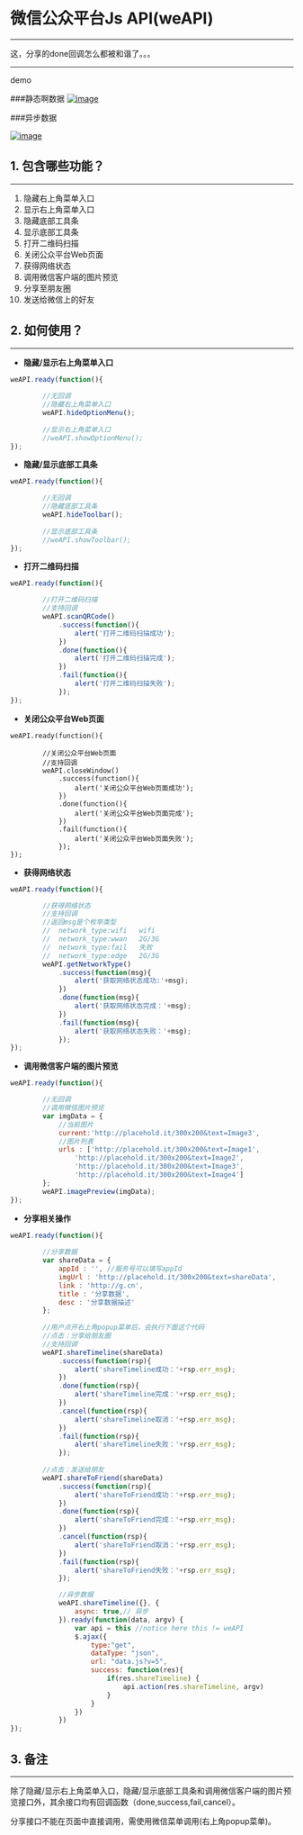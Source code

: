 # 微信公众平台Js API(weAPI)
-------------------------
这，分享的done回调怎么都被和谐了。。。

----------

demo

###静态啊数据
[![image](demo.png)](http://gogoyqj.github.io/weAPI/)

###异步数据

[![image](async.png)](http://gogoyqj.github.io/weAPI/async.html)


## 1. 包含哪些功能？
-----------------

1. 隐藏右上角菜单入口
2. 显示右上角菜单入口
3. 隐藏底部工具条
4. 显示底部工具条
5. 打开二维码扫描
6. 关闭公众平台Web页面
7. 获得网络状态
8. 调用微信客户端的图片预览
9. 分享至朋友圈
10. 发送给微信上的好友
	
## 2. 如何使用？
--------------

*	**隐藏/显示右上角菜单入口**
``` javascript
weAPI.ready(function(){
    
        //无回调
        //隐藏右上角菜单入口
	    weAPI.hideOptionMenu();
	
    	//显示右上角菜单入口
    	//weAPI.showOptionMenu();
});
```

*	**隐藏/显示底部工具条**
``` javascript
weAPI.ready(function(){

        //无回调
    	//隐藏底部工具条
    	weAPI.hideToolbar();
    	
    	//显示底部工具条
    	//weAPI.showToolbar();
});
```

*	**打开二维码扫描**
``` javascript
weAPI.ready(function(){

    	//打开二维码扫描
    	//支持回调
    	weAPI.scanQRCode()
    		.success(function(){
    			alert('打开二维码扫描成功');
    		})
    		.done(function(){
    			alert('打开二维码扫描完成');
    		})
    		.fail(function(){
    			alert('打开二维码扫描失败');
    		});
});
```

*	**关闭公众平台Web页面**
``` 
weAPI.ready(function(){

    	//关闭公众平台Web页面
    	//支持回调
    	weAPI.closeWindow()
    		.success(function(){
    			alert('关闭公众平台Web页面成功');
    		})
    		.done(function(){
    			alert('关闭公众平台Web页面完成');
    		})
    		.fail(function(){
    			alert('关闭公众平台Web页面失败');
    		});
});
```

*	**获得网络状态**
``` javascript
weAPI.ready(function(){

    	//获得网络状态
    	//支持回调
    	//返回msg是个枚举类型
    	//	network_type:wifi   wifi
    	//	network_type:wwan	2G/3G
    	//	network_type:fail	失败
    	//	network_type:edge	2G/3G
    	weAPI.getNetworkType()
    		.success(function(msg){
    			alert('获取网络状态成功:'+msg);						
    		})
    		.done(function(msg){
    			alert('获取网络状态完成：'+msg);
    		})
    		.fail(function(msg){
    			alert('获取网络状态失败：'+msg);
    		});
});
```

*	**调用微信客户端的图片预览**
``` javascript
weAPI.ready(function(){

        //无回调
    	//调用微信图片预览
    	var imgData = {
    		//当前图片
    		current:'http://placehold.it/300x200&text=Image3',
    		//图片列表
    		urls : ['http://placehold.it/300x200&text=Image1',
    		    'http://placehold.it/300x200&text=Image2',
    		    'http://placehold.it/300x200&text=Image3',
    		    'http://placehold.it/300x200&text=Image4']
    	};
    	weAPI.imagePreview(imgData);
});
```

*	**分享相关操作**
``` javascript
weAPI.ready(function(){
 
        //分享数据
    	var shareData = {
    		appId : '', //服务号可以填写appId
    		imgUrl : 'http://placehold.it/300x200&text=shareData',
    		link : 'http://g.cn',
    		title : '分享数据',
    		desc : '分享数据描述'
    	};
    
    	//用户点开右上角popup菜单后，会执行下面这个代码
    	//点击：分享给朋友圈
    	//支持回调
    	weAPI.shareTimeline(shareData)
    		.success(function(rsp){
    			alert('shareTimeline成功：'+rsp.err_msg);
    		})
    		.done(function(rsp){
    			alert('shareTimeline完成：'+rsp.err_msg);
    		})
    		.cancel(function(rsp){
    			alert('shareTimeline取消：'+rsp.err_msg);
    		})
    		.fail(function(rsp){
    			alert('shareTimeline失败：'+rsp.err_msg);
    		});
    
    	//点击：发送给朋友
    	weAPI.shareToFriend(shareData)
    		.success(function(rsp){
    			alert('shareToFriend成功：'+rsp.err_msg);
    		})
    		.done(function(rsp){
    			alert('shareToFriend完成：'+rsp.err_msg);
    		})
    		.cancel(function(rsp){
    			alert('shareToFriend取消：'+rsp.err_msg);
    		})
    		.fail(function(rsp){
    			alert('shareToFriend失败：'+rsp.err_msg);
    		});

            //异步数据
            weAPI.shareTimeline({}, {
                async: true,// 异步
            }).ready(function(data, argv) {
                var api = this //notice here this != weAPI
                $.ajax({
                    type:"get", 
                    dataType: "json", 
                    url: "data.js?v=5", 
                    success: function(res){
                        if(res.shareTimeline) {
                            api.action(res.shareTimeline, argv)
                        }
                    }
                })
            })
});
```

## 3. 备注
----------

除了隐藏/显示右上角菜单入口，隐藏/显示底部工具条和调用微信客户端的图片预览接口外，其余接口均有回调函数（done,success,fail,cancel）。
	
分享接口不能在页面中直接调用，需使用微信菜单调用(右上角popup菜单)。
